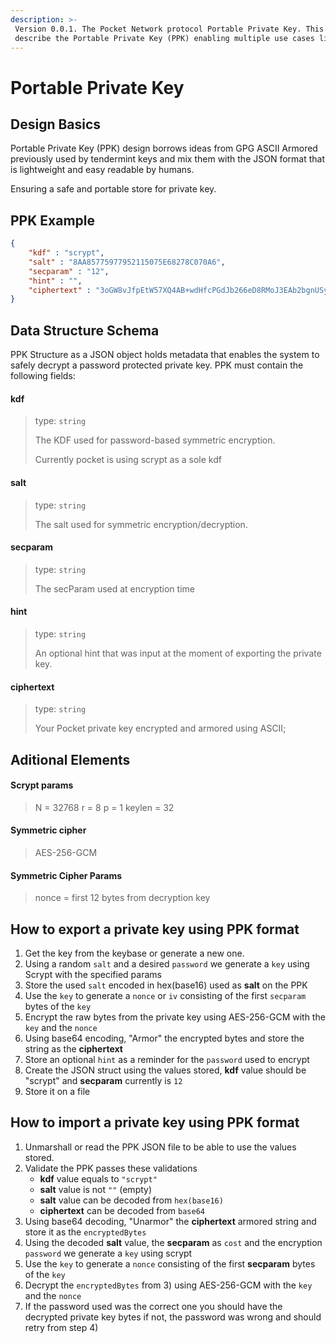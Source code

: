 ```yaml
---
description: >-
 Version 0.0.1. The Pocket Network protocol Portable Private Key. This specification will serve to
 describe the Portable Private Key (PPK) enabling multiple use cases like the creation of wallets.
---
```


# Portable Private Key

## Design Basics

Portable Private Key \(PPK\) design borrows ideas from GPG ASCII Armored previously used by tendermint keys and mix them
with the JSON format that is lightweight and easy readable by humans.

Ensuring a safe and portable store for private key.

## PPK Example

```json
{
	"kdf" : "scrypt",
	"salt" : "8AA85775977952115075E68278C070A6",
	"secparam" : "12",
	"hint" : "",
	"ciphertext" : "3oGW8vJfpEtW57XQ4AB+wdHfcPGdJb266eD8RMoJ3EAb2bgnUSyxV4oHYtnXoqEQY6kxb9+hB1tvA5TMacYCRZOEDA4Ml0fevUvh2oRTwVE="
}
```

## Data Structure Schema

PPK Structure as a JSON object holds metadata that enables the system to safely decrypt a password protected private
key. PPK must contain the following fields:

#### kdf

> type: `string`
>
> The KDF used for password-based symmetric encryption.
>
> Currently pocket is using scrypt as a sole kdf

#### salt

> type: `string`
>
> The salt used for symmetric encryption/decryption.

#### secparam

> type: `string`
>
> The secParam used at encryption time

#### hint

> type: `string`
>
> An optional hint that was input at the moment of exporting the private key.

#### ciphertext

> type: `string`
>
> Your Pocket private key encrypted and armored using ASCII;

## Aditional Elements

#### Scrypt params

> N = 32768 r = 8 p = 1 keylen = 32

#### Symmetric cipher

> AES-256-GCM

#### Symmetric Cipher Params

> nonce = first 12 bytes from decryption key

## How to export a private key using PPK format

1. Get the key from the keybase or generate a new one.
2. Using a random `salt` and a desired `password` we generate a `key` using Scrypt with the specified params
3. Store the used `salt` encoded in hex\(base16\) used as **salt** on the PPK
4. Use the `key` to generate a `nonce` or `iv` consisting of the first `secparam` bytes of the `key`
5. Encrypt the raw bytes from the private key using AES-256-GCM with the `key` and the `nonce`
6. Using base64 encoding, "Armor" the encrypted bytes and store the string as the **ciphertext**
7. Store an optional `hint` as a reminder for the `password` used to encrypt
8. Create the JSON struct using the values stored, **kdf** value should be "scrypt" and **secparam** currently is `12`
9. Store it on a file

## How to import a private key using PPK format

1. Unmarshall or read the PPK JSON file to be able to use the values stored.
2. Validate the PPK passes these validations
	* **kdf** value equals to `"scrypt"`
	* **salt** value is not `""` \(empty\)
	* **salt** value can be decoded from `hex(base16)`
	* **ciphertext** can be decoded from `base64`
3. Using base64 decoding, "Unarmor" the **ciphertext** armored string and store it as the `encryptedBytes`
4. Using the decoded **salt** value, the **secparam** as `cost` and the encryption `password` we generate a `key` using
   scrypt
5. Use the `key` to generate a `nonce` consisting of the first **secparam** bytes of the `key`
6. Decrypt the `encryptedBytes` from 3\) using AES-256-GCM with the `key` and the `nonce`
7. If the password used was the correct one you should have the decrypted private key bytes if not, the password was
   wrong and should retry from step 4\)


